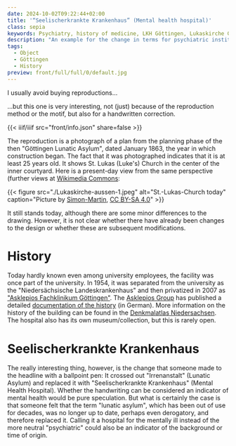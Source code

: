 ```yaml
---
date: 2024-10-02T09:22:44+02:00
title: '“Seelischerkrankte Krankenhaus” (Mental health hospital)'
class: sepia
keywords: Psychiatry, history of medicine, LKH Göttingen, Lukaskirche Göttingen
description: "An example for the change in terms for psychiatric institutions"
tags:
  - Object
  - Göttingen
  - History
preview: front/full/full/0/default.jpg
---
```


I usually avoid buying reproductions...

<!--more-->

...but this one is very interesting, not (just) because of the reproduction method or the motif, but also for a handwritten correction.


{{< iiif/iiif src="front/info.json" share=false >}}

The reproduction is a photograph of a plan from the planning phase of the then "Göttingen Lunatic Asylum", dated January 1863, the year in which construction began. The fact that it was photographed indicates that it is at least 25 years old. It shows St. Lukas (Luke's) Church in the center of the inner courtyard. Here is a present-day view from the same perspective (further views at [Wikimedia Commons](https://commons.wikimedia.org/wiki/Category:Lukaskirche_(Asklepios_Fachklinikum_G%C3%B6ttingen)):

{{< figure src="./Lukaskirche-aussen-1.jpeg" alt="St.-Lukas-Church today" caption="Picture by [Simon-Martin](https://commons.wikimedia.org/wiki/File:Lukaskirche-aussen-1.JPG), [CC BY-SA 4.0](https://creativecommons.org/licenses/by-sa/4.0)" >}}

It still stands today, although there are some minor differences to the drawing. However, it is not clear whether there have already been changes to the design or whether these are subsequent modifications.

# History

Today hardly known even among university employees, the facility was once part of the university. In 1954, it was separated from the university as the "Niedersächsische Landeskrankenhaus" and then privatized in 2007 as ["Asklepios Fachklinikum Göttingen"](https://de.wikipedia.org/wiki/Asklepios_Fachklinikum_G%C3%B6ttingen). The [Asklepios Group](https://www.asklepios.com/) has published a detailed [documentation of the history](https://www.asklepios.com/goettingen/unternehmen/klinik-und-kontakt/geschichte/) (in German). More information on the history of the building can be found in the [Denkmalatlas Niedersachsen](https://denkmalatlas.niedersachsen.de/viewer/metadata/35875465/7/-/). The hospital also has its own museum/collection, but this is rarely open.

# Seelischerkrankte Krankenhaus

The really interesting thing, however, is the change that someone made to the headline with a ballpoint pen:
It crossed out "Irrenanstalt" (Lunatic Asylum) and replaced it with "Seelischerkrankte Krankenhaus" (Mental Health Hospital). Whether the handwriting can be considered an indicator of mental health would be pure speculation.
But what is certainly the case is that someone felt that the term "lunatic asylum", which has been out of use for decades, was no longer up to date, perhaps even derogatory, and therefore replaced it. Calling it a hospital for the mentally ill instead of the more neutral "psychiatric" could also be an indicator of the background or time of origin.
